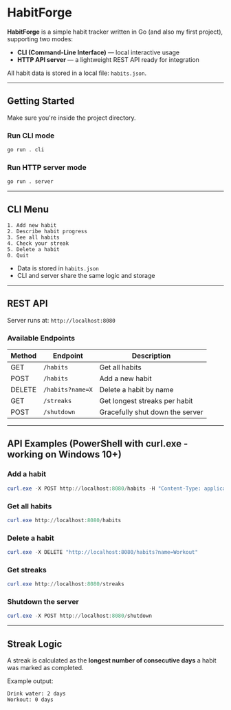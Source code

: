 # HabitForge
**HabitForge** is a simple habit tracker written in Go (and also my first project), supporting two modes:
 
- **CLI (Command-Line Interface)** — local interactive usage
- **HTTP API server** — a lightweight REST API ready for integration

All habit data is stored in a local file: `habits.json`.

---

## Getting Started

Make sure you're inside the project directory.

### Run CLI mode

```bash
go run . cli
```

### Run HTTP server mode

```bash
go run . server
```

---

## CLI Menu

```
1. Add new habit
2. Describe habit progress
3. See all habits
4. Check your streak
5. Delete a habit
0. Quit
```

- Data is stored in `habits.json`
- CLI and server share the same logic and storage

---

## REST API

Server runs at: `http://localhost:8080`

### Available Endpoints

| Method | Endpoint             | Description                      |
|--------|----------------------|----------------------------------|
| GET    | `/habits`            | Get all habits                   |
| POST   | `/habits`            | Add a new habit                  |
| DELETE | `/habits?name=X`     | Delete a habit by name           |
| GET    | `/streaks`           | Get longest streaks per habit    |
| POST   | `/shutdown`          | Gracefully shut down the server  |

---

## API Examples (PowerShell with curl.exe - working on Windows 10+)

### Add a habit

```powershell
curl.exe -X POST http://localhost:8080/habits -H "Content-Type: application/json" -d '{\"Name\":\"Workout\",\"Priority\":2}'
```

### Get all habits

```powershell
curl.exe http://localhost:8080/habits
```

### Delete a habit

```powershell
curl.exe -X DELETE "http://localhost:8080/habits?name=Workout"
```

### Get streaks

```powershell
curl.exe http://localhost:8080/streaks
```

### Shutdown the server

```powershell
curl.exe -X POST http://localhost:8080/shutdown
```

---

## Streak Logic

A streak is calculated as the **longest number of consecutive days** a habit was marked as completed.

Example output:
```
Drink water: 2 days
Workout: 0 days
```


